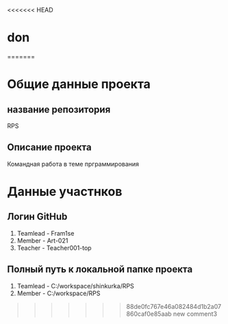 <<<<<<< HEAD
# don
=======
# Общие данные проекта

## название репозитория
 RPS

## Описание проекта
 Командная работа в теме прграммирования

# Данные участнков

## Логин GitHub
1. Teamlead - Fram1se
2. Member - Art-021
3. Teacher - Teacher001-top

## Полный путь к локальной папке проекта
1. Teamlead - C:/workspace/shinkurka/RPS
2. Member - C:/workspace/RPS
>>>>>>> 88de0fc767e46a082484d1b2a07860caf0e85aab
n e w   c o m m e n t 3  
 